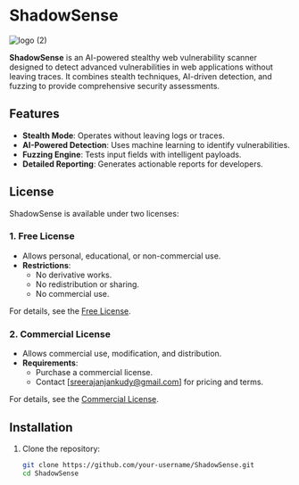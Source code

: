 # ShadowSense
![logo (2)](https://github.com/user-attachments/assets/92a9d00d-9e11-4b7b-b6bb-a254203e6824)


**ShadowSense** is an AI-powered stealthy web vulnerability scanner designed to detect advanced vulnerabilities in web applications without leaving traces. It combines stealth techniques, AI-driven detection, and fuzzing to provide comprehensive security assessments.

## Features
- **Stealth Mode**: Operates without leaving logs or traces.
- **AI-Powered Detection**: Uses machine learning to identify vulnerabilities.
- **Fuzzing Engine**: Tests input fields with intelligent payloads.
- **Detailed Reporting**: Generates actionable reports for developers.

## License
ShadowSense is available under two licenses:

### 1. Free License
- Allows personal, educational, or non-commercial use.
- **Restrictions**:
  - No derivative works.
  - No redistribution or sharing.
  - No commercial use.

For details, see the [Free License](LICENSE-FREE).

### 2. Commercial License
- Allows commercial use, modification, and distribution.
- **Requirements**:
  - Purchase a commercial license.
  - Contact [sreerajanjankudy@gmail.com] for pricing and terms.

For details, see the [Commercial License](LICENSE-COMMERCIAL).

## Installation
1. Clone the repository:
   ```bash
   git clone https://github.com/your-username/ShadowSense.git
   cd ShadowSense
